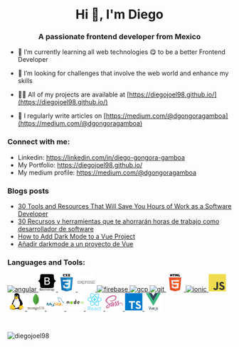 <!-- ### Hi there 👋 I'm Diego -->
<!-- ### Hi there 👋 I'm Diego -->

<!--- 🔭 I’m currently working on ...-->
<!--- 🤔 I’m looking for help with ...-->
<!--- 💬 Ask me about ... 👯 I'm -->
<!-- - 🌱 I’m currently learning all web technologies 😋 to be a better Frontend Developer
- 🔎 I’m looking for challenges that involve the web world and enhance my skills
- 📫 How to reach me:
  - LinkedIn: https://www.linkedin.com/in/diego-gongora-gamboa
  - My Portfolio: https://diegojoel98.github.io/
  - My medium profile: https://medium.com/@dgongoragamboa
  - My medium profile: https://medium.com/@dgongoragamboa -->
<!--- 😄 Pronouns: ...-->
<!--- ⚡ Fun fact: ...-->

<h1 align="center">Hi 👋, I'm Diego</h1>
<h3 align="center">A passionate frontend developer from Mexico</h3>

- 🌱 I’m currently learning all web technologies 😋 to be a better Frontend Developer
- 🔎 I’m looking for challenges that involve the web world and enhance my skills
- 👨‍💻 All of my projects are available at [https://diegojoel98.github.io/](https://diegojoel98.github.io/)

- 📝 I regularly write articles on [https://medium.com/@dgongoragamboa](https://medium.com/@dgongoragamboa)

<h3 align="left">Connect with me:</h3>
<p align="left">
<ul>
  <li>
    Linkedin: <a href="https://linkedin.com/in/diego-gongora-gamboa" target="blank"  rel="noopener">https://linkedin.com/in/diego-gongora-gamboa</a>
  </li>
  <li>
    My Portfolio: <a href="https://diegojoel98.github.io/" target="blank"  rel="noopener">https://diegojoel98.github.io/</a>
  </li>
  <li>
    My medium profile: <a href="https://medium.com/@dgongoragamboa" target="blank"  rel="noopener">https://medium.com/@dgongoragamboa</a>
  </li>
</ul>
</p>

### Blogs posts
<!-- BLOG-POST-LIST:START -->
- [30 Tools and Resources That Will Save You Hours of Work as a Software Developer](https://medium.com/@dgongoragamboa/30-tools-and-resources-that-will-save-you-hours-of-work-as-a-software-developer-c3a1f001808a?source=rss-7019711a827d------2)
- [30 Recursos y herramientas que te ahorrarán horas de trabajo como desarrollador de software](https://medium.com/@dgongoragamboa/30-recursos-y-herramientas-que-te-ahorrar%C3%A1n-horas-de-trabajo-como-desarrollador-de-software-b0a0c8da9084?source=rss-7019711a827d------2)
- [How to Add Dark Mode to a Vue Project](https://medium.com/@dgongoragamboa/how-to-add-dark-mode-to-a-vue-project-74de5a6988a6?source=rss-7019711a827d------2)
- [Añadir darkmode a un proyecto de Vue](https://medium.com/@dgongoragamboa/a%C3%B1adir-darkmode-a-un-proyecto-de-vue-3679af55b642?source=rss-7019711a827d------2)
<!-- BLOG-POST-LIST:END -->

<h3 align="left">Languages and Tools:</h3>
<p align="left"> <a href="https://angular.io" target="_blank" rel="noreferrer"> <img src="https://angular.io/assets/images/logos/angular/angular.svg" alt="angular" width="40" height="40"/> </a> <a href="https://getbootstrap.com" target="_blank" rel="noreferrer"> <img src="https://raw.githubusercontent.com/devicons/devicon/master/icons/bootstrap/bootstrap-plain-wordmark.svg" alt="bootstrap" width="40" height="40"/> </a> <a href="https://www.w3schools.com/css/" target="_blank" rel="noreferrer"> <img src="https://raw.githubusercontent.com/devicons/devicon/master/icons/css3/css3-original-wordmark.svg" alt="css3" width="40" height="40"/> </a> <a href="https://expressjs.com" target="_blank" rel="noreferrer"> <img src="https://raw.githubusercontent.com/devicons/devicon/master/icons/express/express-original-wordmark.svg" alt="express" width="40" height="40"/> </a> <a href="https://firebase.google.com/" target="_blank" rel="noreferrer"> <img src="https://www.vectorlogo.zone/logos/firebase/firebase-icon.svg" alt="firebase" width="40" height="40"/> </a> <a href="https://cloud.google.com" target="_blank" rel="noreferrer"> <img src="https://www.vectorlogo.zone/logos/google_cloud/google_cloud-icon.svg" alt="gcp" width="40" height="40"/> </a> <a href="https://git-scm.com/" target="_blank" rel="noreferrer"> <img src="https://www.vectorlogo.zone/logos/git-scm/git-scm-icon.svg" alt="git" width="40" height="40"/> </a> <a href="https://www.w3.org/html/" target="_blank" rel="noreferrer"> <img src="https://raw.githubusercontent.com/devicons/devicon/master/icons/html5/html5-original-wordmark.svg" alt="html5" width="40" height="40"/> </a> <a href="https://ionicframework.com" target="_blank" rel="noreferrer"> <img src="https://upload.wikimedia.org/wikipedia/commons/d/d1/Ionic_Logo.svg" alt="ionic" width="40" height="40"/> </a> <a href="https://developer.mozilla.org/en-US/docs/Web/JavaScript" target="_blank" rel="noreferrer"> <img src="https://raw.githubusercontent.com/devicons/devicon/master/icons/javascript/javascript-original.svg" alt="javascript" width="40" height="40"/> </a> <a href="https://www.linux.org/" target="_blank" rel="noreferrer"> <img src="https://raw.githubusercontent.com/devicons/devicon/master/icons/linux/linux-original.svg" alt="linux" width="40" height="40"/> </a> <a href="https://www.mongodb.com/" target="_blank" rel="noreferrer"> <img src="https://raw.githubusercontent.com/devicons/devicon/master/icons/mongodb/mongodb-original-wordmark.svg" alt="mongodb" width="40" height="40"/> </a> <a href="https://www.mysql.com/" target="_blank" rel="noreferrer"> <img src="https://raw.githubusercontent.com/devicons/devicon/master/icons/mysql/mysql-original-wordmark.svg" alt="mysql" width="40" height="40"/> </a> <a href="https://nodejs.org" target="_blank" rel="noreferrer"> <img src="https://raw.githubusercontent.com/devicons/devicon/master/icons/nodejs/nodejs-original-wordmark.svg" alt="nodejs" width="40" height="40"/> </a> <a href="https://reactjs.org/" target="_blank" rel="noreferrer"> <img src="https://raw.githubusercontent.com/devicons/devicon/master/icons/react/react-original-wordmark.svg" alt="react" width="40" height="40"/> </a> <a href="https://sass-lang.com" target="_blank" rel="noreferrer"> <img src="https://raw.githubusercontent.com/devicons/devicon/master/icons/sass/sass-original.svg" alt="sass" width="40" height="40"/> </a> <a href="https://www.typescriptlang.org/" target="_blank" rel="noreferrer"> <img src="https://raw.githubusercontent.com/devicons/devicon/master/icons/typescript/typescript-original.svg" alt="typescript" width="40" height="40"/> </a> <a href="https://vuejs.org/" target="_blank" rel="noreferrer"> <img src="https://raw.githubusercontent.com/devicons/devicon/master/icons/vuejs/vuejs-original-wordmark.svg" alt="vuejs" width="40" height="40"/> </a> </p><br/>

<p><img align="left" src="https://github-readme-stats.vercel.app/api/top-langs?username=diegojoel98&show_icons=true&locale=en&layout=compact" alt="diegojoel98" /></p>

